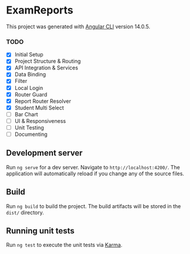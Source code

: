 # ExamReports

This project was generated with [Angular CLI](https://github.com/angular/angular-cli) version 14.0.5.

### TODO

- [x] Initial Setup
- [x] Project Structure & Routing
- [x] API Integration & Services
- [x] Data Binding
- [x] Filter
- [x] Local Login
- [x] Router Guard
- [x] Report Router Resolver
- [x] Student Multi Select
- [ ] Bar Chart
- [ ] UI & Responsiveness
- [ ] Unit Testing
- [ ] Documenting

## Development server

Run `ng serve` for a dev server. Navigate to `http://localhost:4200/`. The application will automatically reload if you change any of the source files.

## Build

Run `ng build` to build the project. The build artifacts will be stored in the `dist/` directory.

## Running unit tests

Run `ng test` to execute the unit tests via [Karma](https://karma-runner.github.io).
